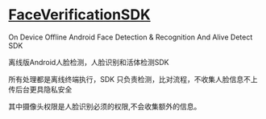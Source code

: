 #  [FaceVerificationSDK](https://github.com/AnyLifeZLB/FaceVerificationSDK)

On Device Offline Android Face Detection &amp; Recognition And Alive Detect SDK 

离线版Android人脸检测，人脸识别和活体检测SDK

所有处理都是离线终端执行，SDK 只负责检测，比对流程，不收集人脸信息不上传后台更具隐私安全

其中摄像头权限是人脸识别必须的权限,不会收集额外的信息。